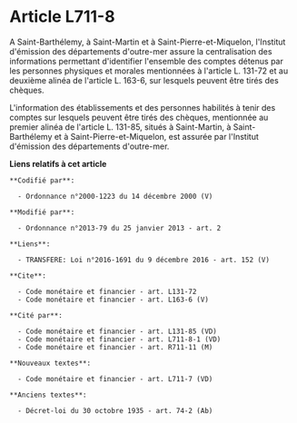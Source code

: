 # Article L711-8

A Saint-Barthélemy, à Saint-Martin et à Saint-Pierre-et-Miquelon, l'Institut d'émission des départements d'outre-mer assure
la centralisation des informations permettant d'identifier l'ensemble des comptes détenus par les personnes physiques et
morales mentionnées à l'article L. 131-72 et au deuxième alinéa de l'article L. 163-6, sur lesquels peuvent être tirés des
chèques. 

L'information des établissements et des personnes habilités à tenir des comptes sur lesquels peuvent être tirés des chèques,
mentionnée au premier alinéa de l'article L. 131-85, situés à Saint-Martin, à Saint-Barthélemy et à Saint-Pierre-et-Miquelon,
est assurée par l'Institut d'émission des départements d'outre-mer.

**Liens relatifs à cet article**

	**Codifié par**:

	  - Ordonnance n°2000-1223 du 14 décembre 2000 (V)

	**Modifié par**:

	  - Ordonnance n°2013-79 du 25 janvier 2013 - art. 2

	**Liens**:

	  - TRANSFERE: Loi n°2016-1691 du 9 décembre 2016 - art. 152 (V)

	**Cite**:

	  - Code monétaire et financier - art. L131-72
	  - Code monétaire et financier - art. L163-6 (V)

	**Cité par**:

	  - Code monétaire et financier - art. L131-85 (VD)
	  - Code monétaire et financier - art. L711-8-1 (VD)
	  - Code monétaire et financier - art. R711-11 (M)

	**Nouveaux textes**:

	  - Code monétaire et financier - art. L711-7 (VD)

	**Anciens textes**:

	  - Décret-loi du 30 octobre 1935 - art. 74-2 (Ab)

